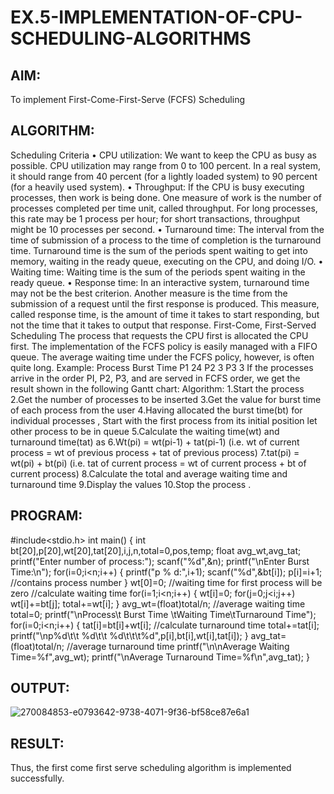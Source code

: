 # EX.5-IMPLEMENTATION-OF-CPU-SCHEDULING-ALGORITHMS
## AIM:
To implement First-Come-First-Serve (FCFS) Scheduling
## ALGORITHM:
Scheduling Criteria
• CPU utilization: We want to keep the CPU as busy as possible. CPU utilization may range from 0 to 100 percent. In a real system, it should range from 40 percent (for a lightly loaded system) to 90 percent (for a heavily used system).
• Throughput: If the CPU is busy executing processes, then work is being done. One measure of work is the number of processes completed per time unit, called throughput. For long processes, this rate may be 1 process per hour; for short transactions, throughput might be 10 processes per second.
• Turnaround time: The interval from the time of submission of a process to the time of completion is the turnaround time. Turnaround time is the sum of the periods spent waiting to get into memory, waiting in the ready queue, executing on the CPU, and doing I/O.
• Waiting time: Waiting time is the sum of the periods spent waiting in the ready queue.
• Response time: In an interactive system, turnaround time may not be the best criterion. Another measure is the time from the submission of a request until the first response is produced. This measure, called response time, is the amount of time it takes to start responding, but not the time that it takes to output that response. First-Come, First-Served Scheduling
The process that requests the CPU first is allocated the CPU first. The implementation of the FCFS policy is easily managed with a FIFO queue. The average waiting time under the FCFS policy, however, is often quite long.
Example: Process Burst Time P1 24
P2 3
P3 3
If the processes arrive in the order PI, P2, P3, and are served in FCFS order, we get the result shown in the following Gantt chart: Algorithm:
1.Start the process 2.Get the number of processes to be inserted 3.Get the value for burst time of each process from the user 4.Having allocated the burst time(bt) for individual processes , Start with the first process from its initial position let other process to be in queue 5.Calculate the waiting time(wt) and turnaround time(tat) as 6.Wt(pi) = wt(pi-1) + tat(pi-1) (i.e. wt of current process = wt of previous process + tat of previous process) 7.tat(pi) = wt(pi) + bt(pi) (i.e. tat of current process = wt of current process + bt of current process) 8.Calculate the total and average waiting time and 
turnaround time 9.Display the values 10.Stop the process .

## PROGRAM:
#include<stdio.h>
int main()
{
int bt[20],p[20],wt[20],tat[20],i,j,n,total=0,pos,temp; float
avg_wt,avg_tat;
printf("Enter number of process:");
scanf("%d",&n);
printf("\nEnter Burst Time:\n");
for(i=0;i<n;i++)
{
printf("p % d:",i+1);
scanf("%d",&bt[i]);
p[i]=i+1; //contains process number
}
wt[0]=0; //waiting time for first process will be zero
//calculate waiting time
for(i=1;i<n;i++)
{
wt[i]=0;
for(j=0;j<i;j++)
wt[i]+=bt[j];
total+=wt[i];
}
avg_wt=(float)total/n; //average waiting time
total=0;
printf("\nProcess\t Burst Time \tWaiting Time\tTurnaround Time");
for(i=0;i<n;i++)
{
tat[i]=bt[i]+wt[i]; //calculate turnaround time
total+=tat[i];
printf("\np%d\t\t %d\t\t %d\t\t\t%d",p[i],bt[i],wt[i],tat[i]);
}
avg_tat=(float)total/n; //average turnaround time
printf("\n\nAverage Waiting Time=%f",avg_wt);
printf("\nAverage Turnaround Time=%f\n",avg_tat);
}
## OUTPUT:
![270084853-e0793642-9738-4071-9f36-bf58ce87e6a1](https://github.com/Jeevithha/EX.5-IMPLEMENTATION-OF-CPU-SCHEDULING-ALGORITHMS/assets/123623197/39a55e17-c797-4d18-aead-a48d39dd1b45)
## RESULT:
Thus, the first come first serve scheduling algorithm is implemented successfully.
